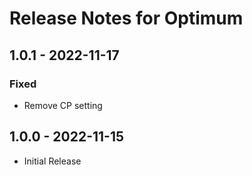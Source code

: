 # Release Notes for Optimum

## 1.0.1 - 2022-11-17
### Fixed
- Remove CP setting

## 1.0.0 - 2022-11-15
- Initial Release